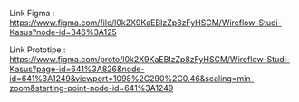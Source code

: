 Link Figma :
https://www.figma.com/file/l0k2X9KaEBIzZp8zFyHSCM/Wireflow-Studi-Kasus?node-id=346%3A125

Link Prototipe :
https://www.figma.com/proto/l0k2X9KaEBIzZp8zFyHSCM/Wireflow-Studi-Kasus?page-id=641%3A826&node-id=641%3A1249&viewport=1098%2C290%2C0.46&scaling=min-zoom&starting-point-node-id=641%3A1249